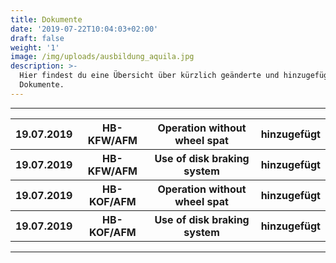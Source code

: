 ```yaml
---
title: Dokumente
date: '2019-07-22T10:04:03+02:00'
draft: false
weight: '1'
image: /img/uploads/ausbildung_aquila.jpg
description: >-
  Hier findest du eine Übersicht über kürzlich geänderte und hinzugefügte
  Dokumente.
---
```

<hr>

<table>

<tr>

<th> 19.07.2019 </th>

<th> HB-KFW/AFM</th>

<th>Operation without wheel spat</th>

<th>hinzugefügt</th>

</tr>

<tr>

<th> 19.07.2019 </th>

<th> HB-KFW/AFM</th>

<th>Use of disk braking system</th>

<th>hinzugefügt</th>

</tr>

<tr>

<th> 19.07.2019 </th>

<th> HB-KOF/AFM</th>

<th>Operation without wheel spat</th>

<th>hinzugefügt</th>

</tr>

<tr>

<th> 19.07.2019 </th>

<th> HB-KOF/AFM</th>

<th>Use of disk braking system</th>

<th>hinzugefügt</th>

</tr>

</table>

<hr>
